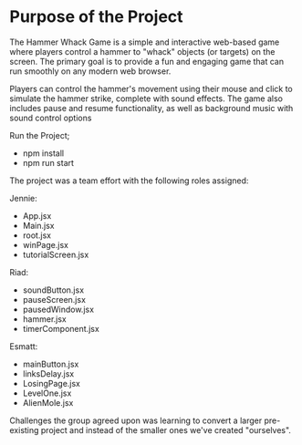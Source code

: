 # Purpose of the Project 
The Hammer Whack Game is a simple and interactive web-based game where players control a hammer to "whack" objects (or targets) on the screen.
The primary goal is to provide a fun and engaging game that can run smoothly on any modern web browser. 

Players can control the hammer's movement using their mouse and click to simulate the hammer strike, complete with sound effects. 
The game also includes pause and resume functionality, as well as background music with sound control options 

Run the Project;
- npm install 
- npm run start 

The project was a team effort with the following roles assigned: 

Jennie:
- App.jsx
- Main.jsx
- root.jsx
- winPage.jsx
- tutorialScreen.jsx

Riad:
- soundButton.jsx
- pauseScreen.jsx
- pausedWindow.jsx
- hammer.jsx
- timerComponent.jsx

Esmatt:
- mainButton.jsx
- linksDelay.jsx
- LosingPage.jsx
- LevelOne.jsx
- AlienMole.jsx

Challenges the group agreed upon was learning to convert a larger pre-existing project and instead of the smaller ones we've created "ourselves".
